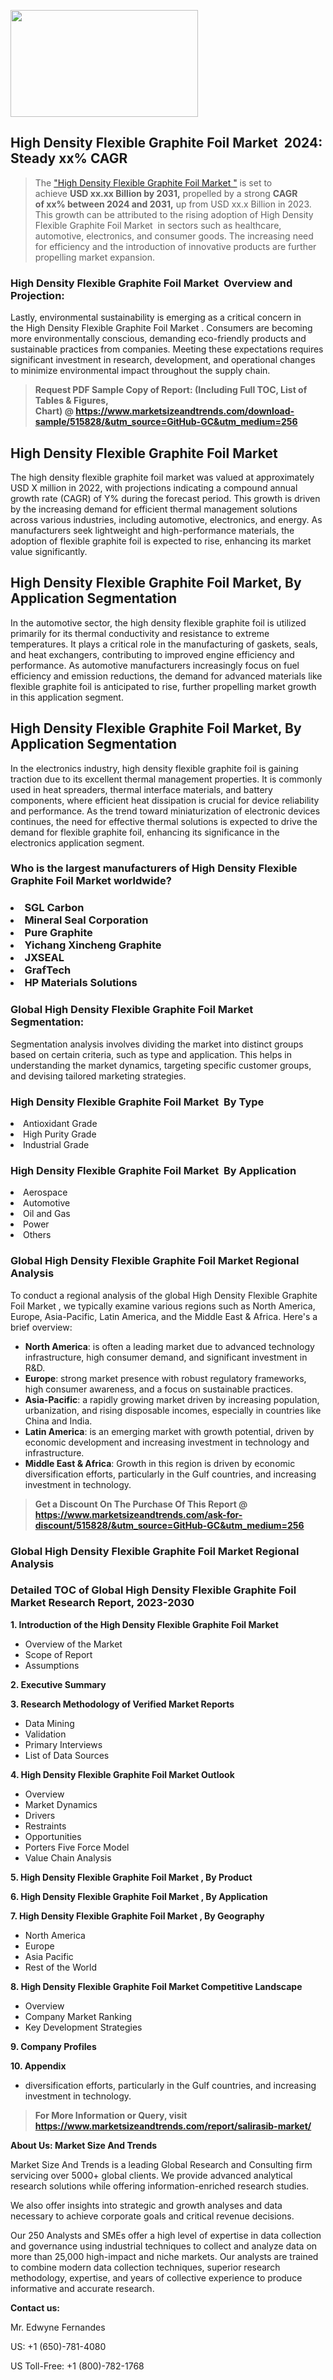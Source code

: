<p><img class="alignnone size-medium wp-image-20088" src="https://ffe5etoiles.com/wp-content/uploads/2024/12/MST1-300x171.png" alt="" width="300" height="171" /></p><h2 id="ember46" class="ember-view reader-text-block__heading-2">High Density Flexible Graphite Foil Market &nbsp;2024: Steady&nbsp;xx% CAGR</h2><blockquote id="ember47" class="ember-view reader-text-block__blockquote">The&nbsp;<a class="app-aware-link " href="https://www.marketsizeandtrends.com/download-sample/515828/&utm_source=GitHub-GC&utm_medium=256" target="_blank" data-test-app-aware-link="">"High Density Flexible Graphite Foil Market "</a>&nbsp;is set to achieve&nbsp;<strong>USD&nbsp;xx.xx&nbsp;Billion by 2031,</strong>&nbsp;propelled by a strong&nbsp;<strong>CAGR of&nbsp;xx% between 2024 and 2031,</strong>&nbsp;up from USD xx.x Billion in 2023. This growth can be attributed to the rising adoption of&nbsp;High Density Flexible Graphite Foil Market &nbsp;in sectors such as healthcare, automotive, electronics, and consumer goods. The increasing need for efficiency and the introduction of innovative products are further propelling market expansion.</blockquote><h3 id="ember48" class="ember-view reader-text-block__heading-3">High Density Flexible Graphite Foil Market &nbsp;Overview and Projection:</h3><p id="ember49" class="ember-view reader-text-block__paragraph">Lastly, environmental sustainability is emerging as a critical concern in the&nbsp;High Density Flexible Graphite Foil Market . Consumers are becoming more environmentally conscious, demanding eco-friendly products and sustainable practices from companies. Meeting these expectations requires significant investment in research, development, and operational changes to minimize environmental impact throughout the supply chain.</p><blockquote id="ember50" class="ember-view reader-text-block__blockquote"><strong>Request PDF Sample Copy of Report: (Including Full TOC, List of Tables &amp; Figures, Chart)&nbsp;@&nbsp;<strong><a href="https://www.marketsizeandtrends.com/download-sample/515828/&utm_source=GitHub-GC&utm_medium=256" target="_blank">https://www.marketsizeandtrends.com/download-sample/515828/&utm_source=GitHub-GC&utm_medium=256</a></strong></strong></blockquote><h3 class=""> <h2>High Density Flexible Graphite Foil Market</h2><p>The high density flexible graphite foil market was valued at approximately USD X million in 2022, with projections indicating a compound annual growth rate (CAGR) of Y% during the forecast period. This growth is driven by the increasing demand for efficient thermal management solutions across various industries, including automotive, electronics, and energy. As manufacturers seek lightweight and high-performance materials, the adoption of flexible graphite foil is expected to rise, enhancing its market value significantly.</p><h2>High Density Flexible Graphite Foil Market, By Application Segmentation</h2><p>In the automotive sector, the high density flexible graphite foil is utilized primarily for its thermal conductivity and resistance to extreme temperatures. It plays a critical role in the manufacturing of gaskets, seals, and heat exchangers, contributing to improved engine efficiency and performance. As automotive manufacturers increasingly focus on fuel efficiency and emission reductions, the demand for advanced materials like flexible graphite foil is anticipated to rise, further propelling market growth in this application segment.</p><h2>High Density Flexible Graphite Foil Market, By Application Segmentation</h2><p>In the electronics industry, high density flexible graphite foil is gaining traction due to its excellent thermal management properties. It is commonly used in heat spreaders, thermal interface materials, and battery components, where efficient heat dissipation is crucial for device reliability and performance. As the trend toward miniaturization of electronic devices continues, the need for effective thermal solutions is expected to drive the demand for flexible graphite foil, enhancing its significance in the electronics application segment.</p></h3><h3 id="" class="">Who is the largest manufacturers of&nbsp;High Density Flexible Graphite Foil Market worldwide?</h3><h3 class=""></Li><Li>SGL Carbon</Li><Li> Mineral Seal Corporation</Li><Li> Pure Graphite</Li><Li> Yichang Xincheng Graphite</Li><Li> JXSEAL</Li><Li> GrafTech</Li><Li> HP Materials Solutions</h3><h3 id="ember53" class="ember-view reader-text-block__heading-3">Global&nbsp;High Density Flexible Graphite Foil Market Segmentation:</h3><p id="ember54" class="ember-view reader-text-block__paragraph">Segmentation analysis involves dividing the market into distinct groups based on certain criteria, such as type and application. This helps in understanding the market dynamics, targeting specific customer groups, and devising tailored marketing strategies.</p><h3 id="" class="">High Density Flexible Graphite Foil Market &nbsp;By Type</h3><p></Li><Li>Antioxidant Grade</Li><Li> High Purity Grade</Li><Li> Industrial Grade</p><h3 id="" class="">High Density Flexible Graphite Foil Market &nbsp;By Application</h3><p class=""></Li><Li>Aerospace</Li><Li> Automotive</Li><Li> Oil and Gas</Li><Li> Power</Li><Li> Others</p><h3 id="ember62" class="ember-view reader-text-block__heading-3">Global High Density Flexible Graphite Foil Market Regional Analysis</h3><p id="ember63" class="ember-view reader-text-block__paragraph">To conduct a regional analysis of the global High Density Flexible Graphite Foil Market , we typically examine various regions such as North America, Europe, Asia-Pacific, Latin America, and the Middle East &amp; Africa. Here's a brief overview:</p><ul><li><strong>North America</strong>: is often a leading market due to advanced technology infrastructure, high consumer demand, and significant investment in R&amp;D.</li><li><strong>Europe</strong>: strong market presence with robust regulatory frameworks, high consumer awareness, and a focus on sustainable practices.</li><li><strong>Asia-Pacific</strong>: a rapidly growing market driven by increasing population, urbanization, and rising disposable incomes, especially in countries like China and India.</li><li><strong>Latin America</strong>: is an emerging market with growth potential, driven by economic development and increasing investment in technology and infrastructure.</li><li><strong>Middle East &amp; Africa</strong>: Growth in this region is driven by economic diversification efforts, particularly in the Gulf countries, and increasing investment in technology.</li></ul><blockquote id="ember61" class="ember-view reader-text-block__blockquote"><strong>Get a Discount On The Purchase Of This Report @ <strong><a href="https://html-cleaner.com/" target="">https://www.marketsizeandtrends.com/ask-for-discount/515828/&utm_source=GitHub-GC&utm_medium=256</a></strong></strong></blockquote><h3 id="ember62" class="ember-view reader-text-block__heading-3">Global High Density Flexible Graphite Foil Market Regional Analysis</h3><h3 id="" class="">Detailed TOC of Global High Density Flexible Graphite Foil Market Research Report, 2023-2030</h3><p id="" class=""><strong>1. Introduction of the High Density Flexible Graphite Foil Market </strong></p><ul><li>Overview of the Market</li><li>Scope of Report</li><li>Assumptions</li></ul><p id="" class=""><strong>2. Executive Summary</strong></p><p id="" class=""><strong>3. Research Methodology of Verified Market Reports</strong></p><ul><li>Data Mining</li><li>Validation</li><li>Primary Interviews</li><li>List of Data Sources</li></ul><p id="" class=""><strong>4. High Density Flexible Graphite Foil Market Outlook</strong></p><ul><li>Overview</li><li>Market Dynamics</li><li>Drivers</li><li>Restraints</li><li>Opportunities</li><li>Porters Five Force Model</li><li>Value Chain Analysis</li></ul><p id="" class=""><strong>5. High Density Flexible Graphite Foil Market , By Product</strong></p><p id="" class=""><strong>6. High Density Flexible Graphite Foil Market , By Application</strong></p><p id="" class=""><strong>7. High Density Flexible Graphite Foil Market , By Geography</strong></p><ul><li>North America</li><li>Europe</li><li>Asia Pacific</li><li>Rest of the World</li></ul><p id="" class=""><strong>8. High Density Flexible Graphite Foil Market Competitive Landscape</strong></p><ul><li>Overview</li><li>Company Market Ranking</li><li>Key Development Strategies</li></ul><p id="" class=""><strong>9. Company Profiles</strong></p><p id="" class=""><strong>10. Appendix</strong></p><ul><li>diversification efforts, particularly in the Gulf countries, and increasing investment in technology.</li></ul><blockquote id="ember65" class="ember-view reader-text-block__blockquote"><strong>For More Information or Query, visit <strong><strong><a href="https://html-cleaner.com/" target="">https://www.marketsizeandtrends.com/report/salirasib-market/</a></strong></strong></strong></blockquote><p id="" class=""><strong>About Us: Market Size And Trends</strong></p><p id="" class="">Market Size And Trends is a leading Global Research and Consulting firm servicing over 5000+ global clients. We provide advanced analytical research solutions while offering information-enriched research studies.</p><p id="" class="">We also offer insights into strategic and growth analyses and data necessary to achieve corporate goals and critical revenue decisions.</p><p id="" class="">Our 250 Analysts and SMEs offer a high level of expertise in data collection and governance using industrial techniques to collect and analyze data on more than 25,000 high-impact and niche markets. Our analysts are trained to combine modern data collection techniques, superior research methodology, expertise, and years of collective experience to produce informative and accurate research.</p><p id="" class=""><strong>Contact us:</strong></p><p id="" class="">Mr. Edwyne Fernandes</p><p id="" class="">US: +1 (650)-781-4080</p><p id="" class="">US Toll-Free: +1 (800)-782-1768</p>
